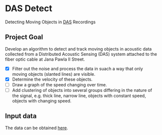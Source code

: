 # DAS Detect
Detecting Moving Objects in [DAS](https://en.wikipedia.org/wiki/Distributed_acoustic_sensing) Recordings

## Project Goal
Develop an algorithm to detect and track moving objects in acoustic data collected from a Distributed Acoustic Sensing (DAS) system attached to the fiber optic cable at Jana Pawla II Street.

- [x] Filter out the noise and process the data in suach a way that only moving objects (slanted lines) are visible.
- [x] Determine the velocity of these objects.
- [ ] Draw a graph of the speed changing over time.
- [ ] Add clustering of objects into several groups differing in the nature of the signal, e.g. thick line, narrow line, objects with constant speed, objects with changing speed.

## Input data
The data can be obtained [here](https://drive.google.com/file/d/1lJKLz3LsQmnAf9q5GGi6arEYBz-3CMhx/view?usp=sharing).
